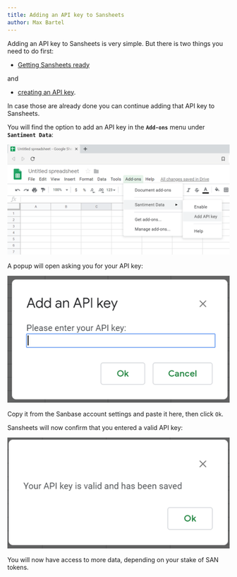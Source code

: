 ```yaml
---
title: Adding an API key to Sansheets
author: Max Bartel
---
```


Adding an API key to Sansheets is very simple. But there is two things
you need to do first:
- [Getting Sansheets ready](/sansheets/getting-started/setting-up/)

and
- [creating an API key](https://sheets.santiment.net/account#api-keys).

In case those are
already done you can continue adding that API key to Sansheets.

You will find the option to add an API key in the **`Add-ons`** menu
under **`Santiment Data`**:

![](11_add_api_key.png)

A popup will open asking you for your API key:

![](12_add_api_key2.png)

Copy it from the Sanbase account settings and paste it here, then click
`Ok`.

Sansheets will now confirm that you entered a valid API key:

![](13_add_api_key_confirmation.png)

You will now have access to more data, depending on your stake of SAN
tokens.
